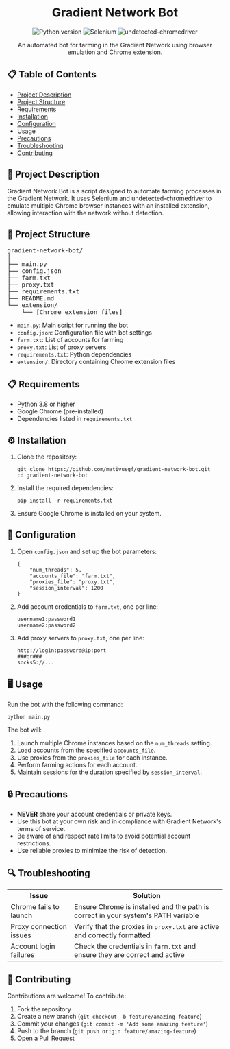 <h1 align="center">Gradient Network Bot</h1>

<p align="center">
  <img src="https://img.shields.io/badge/python-3.8%2B-blue" alt="Python version">
  <img src="https://img.shields.io/badge/selenium-latest-green" alt="Selenium">
  <img src="https://img.shields.io/badge/undetected--chromedriver-latest-orange" alt="undetected-chromedriver">
</p>

<p align="center">
  An automated bot for farming in the Gradient Network using browser emulation and Chrome extension.
</p>

<h2>📋 Table of Contents</h2>

<ul>
  <li><a href="#-project-description">Project Description</a></li>
  <li><a href="#-project-structure">Project Structure</a></li>
  <li><a href="#-requirements">Requirements</a></li>
  <li><a href="#-installation">Installation</a></li>
  <li><a href="#-configuration">Configuration</a></li>
  <li><a href="#-usage">Usage</a></li>
  <li><a href="#-precautions">Precautions</a></li>
  <li><a href="#-troubleshooting">Troubleshooting</a></li>
  <li><a href="#-contributing">Contributing</a></li>
</ul>

<h2 id="-project-description">🚀 Project Description</h2>

<p>
  Gradient Network Bot is a script designed to automate farming processes in the Gradient Network. It uses Selenium and undetected-chromedriver to emulate multiple Chrome browser instances with an installed extension, allowing interaction with the network without detection.
</p>

<h2 id="-project-structure">📁 Project Structure</h2>

<pre>
gradient-network-bot/
│
├── main.py
├── config.json
├── farm.txt
├── proxy.txt
├── requirements.txt
├── README.md
└── extension/
    └── [Chrome extension files]
</pre>

<ul>
  <li><code>main.py</code>: Main script for running the bot</li>
  <li><code>config.json</code>: Configuration file with bot settings</li>
  <li><code>farm.txt</code>: List of accounts for farming</li>
  <li><code>proxy.txt</code>: List of proxy servers</li>
  <li><code>requirements.txt</code>: Python dependencies</li>
  <li><code>extension/</code>: Directory containing Chrome extension files</li>
</ul>

<h2 id="-requirements">📋 Requirements</h2>

<ul>
  <li>Python 3.8 or higher</li>
  <li>Google Chrome (pre-installed)</li>
  <li>Dependencies listed in <code>requirements.txt</code></li>
</ul>

<h2 id="-installation">⚙️ Installation</h2>

<ol>
  <li>Clone the repository:
    <pre><code>git clone https://github.com/mativusgf/gradient-network-bot.git
cd gradient-network-bot</code></pre>
  </li>
  <li>Install the required dependencies:
    <pre><code>pip install -r requirements.txt</code></pre>
  </li>
  <li>Ensure Google Chrome is installed on your system.</li>
</ol>

<h2 id="-configuration">🔧 Configuration</h2>

<ol>
  <li>Open <code>config.json</code> and set up the bot parameters:
    <pre><code>{
    "num_threads": 5,
    "accounts_file": "farm.txt",
    "proxies_file": "proxy.txt",
    "session_interval": 1200
}</code></pre>
  </li>
  <li>
    Add account credentials to <code>farm.txt</code>, one per line:
    <pre><code>username1:password1
username2:password2</code></pre>
  </li>
  <li>
    Add proxy servers to <code>proxy.txt</code>, one per line:
    <pre><code>http://login:password@ip:port
###or###
socks5://...</code></pre>
  </li>
</ol>

<h2 id="-usage">🖥️ Usage</h2>

<p>Run the bot with the following command:</p>

<pre><code>python main.py</code></pre>

<p>The bot will:</p>
<ol>
  <li>Launch multiple Chrome instances based on the <code>num_threads</code> setting.</li>
  <li>Load accounts from the specified <code>accounts_file</code>.</li>
  <li>Use proxies from the <code>proxies_file</code> for each instance.</li>
  <li>Perform farming actions for each account.</li>
  <li>Maintain sessions for the duration specified by <code>session_interval</code>.</li>
</ol>

<h2 id="-precautions">🔒 Precautions</h2>

<ul>
  <li><strong>NEVER</strong> share your account credentials or private keys.</li>
  <li>Use this bot at your own risk and in compliance with Gradient Network's terms of service.</li>
  <li>Be aware of and respect rate limits to avoid potential account restrictions.</li>
  <li>Use reliable proxies to minimize the risk of detection.</li>
</ul>

<h2 id="-troubleshooting">🔍 Troubleshooting</h2>

<table>
  <tr>
    <th>Issue</th>
    <th>Solution</th>
  </tr>
  <tr>
    <td>Chrome fails to launch</td>
    <td>Ensure Chrome is installed and the path is correct in your system's PATH variable</td>
  </tr>
  <tr>
    <td>Proxy connection issues</td>
    <td>Verify that the proxies in <code>proxy.txt</code> are active and correctly formatted</td>
  </tr>
  <tr>
    <td>Account login failures</td>
    <td>Check the credentials in <code>farm.txt</code> and ensure they are correct and active</td>
  </tr>
</table>

<h2 id="-contributing">👥 Contributing</h2>

<p>Contributions are welcome! To contribute:</p>

<ol>
  <li>Fork the repository</li>
  <li>Create a new branch (<code>git checkout -b feature/amazing-feature</code>)</li>
  <li>Commit your changes (<code>git commit -m 'Add some amazing feature'</code>)</li>
  <li>Push to the branch (<code>git push origin feature/amazing-feature</code>)</li>
  <li>Open a Pull Request</li>
</ol>
